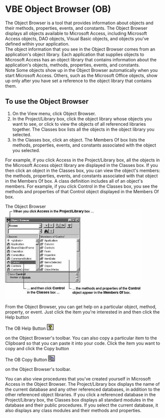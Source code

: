 # VBE Object Browser (OB)

The Object Browser is a tool that provides information about objects and their methods, properties, events, and constants. The Object Browser displays all objects available to Microsoft Access, including Microsoft Access objects, DAO objects, Visual Basic objects, and objects you've defined within your application.  
The object information that you see in the Object Browser comes from an application's object library. Each application that supplies objects to Microsoft Access has an object library that contains information about the application's objects, methods, properties, events, and constants.  
Note   Some objects show up in the Object Browser automatically when you start Microsoft Access. Others, such as the Microsoft Office objects, show up only after you have set a reference to the object library that contains them.  

## To use the Object Browser

1.	On the View menu, click Object Browser.  
2.	In the Project/Library box, click the object library whose objects you want to see, or click <All Libraries> to view the objects of all referenced libraries together. The Classes box lists all the objects in the object library you selected.  
3.	In the Classes box, click an object. The Members Of box lists the methods, properties, events, and constants associated with the object you selected.  

For example, if you click Access in the Project/Library box, all the objects in the Microsoft Access object library are displayed in the Classes box. If you then click an object in the Classes box, you can view the object's members: the methods, properties, events, and constants associated with that object in the Members Of box. A class definition includes all of an object's members. For example, if you click Control in the Classes box, you see the methods and properties of that Control object displayed in the Members Of box.  
  
The Object Browser ![The Object Browser](https://github.com/MrMikey59/00---Projects/blob/master/VB%20Editor/Object%20Browser.jpg)  

From the Object Browser, you can get help on a particular object, method, property, or event. Just click the item you're interested in and then click the Help button 
  
The OB Help Button ![OB Help Button](https://github.com/MrMikey59/00---Projects/blob/master/VB%20Editor/OB%20Help%20Icon.gif)
  
on the Object Browser's toolbar. You can also copy a particular item to the Clipboard so that you can paste it into your code. Click the item you want to copy and click the Copy button 
  
The OB Copy Button ![OB Copy Button](https://github.com/MrMikey59/00---Projects/blob/master/VB%20Editor/OB%20Copy%20Icon.gif)
  
on the Object Browser's toolbar.  
  
You can also view procedures that you've created yourself in Microsoft Access in the Object Browser. The Project/Library box displays the name of the current database and any other referenced databases, in addition to the other referenced object libraries. If you click a referenced database in the Project/Library box, the Classes box displays all standard modules in the database and their public procedures. If you select the current database, it also displays any class modules and their methods and properties. 

